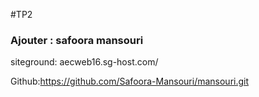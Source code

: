 
#TP2
### Ajouter : safoora mansouri
siteground:
aecweb16.sg-host.com/

Github:https://github.com/Safoora-Mansouri/mansouri.git


